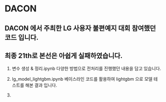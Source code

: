 # DACON
## DACON 에서 주최한 LG 사용자 불편예지 대회 참여했던 코드 입니다.
## 최종 21th로 본선은 아쉽게 실패하였습니다.

1. 변수 생성 & 정리.ipynb
다양한 방법으로 전처리를 진행했던 내용을 담고 있습니다. 

2. lg_model_lightgbm.ipynb
베이스라인 코드를 활용하여 lightgbm 으로 모델 테스트를 해본 결과 입니다.

3. 